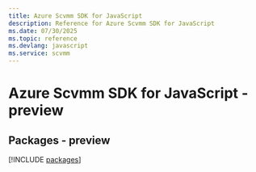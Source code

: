 ```yaml
---
title: Azure Scvmm SDK for JavaScript
description: Reference for Azure Scvmm SDK for JavaScript
ms.date: 07/30/2025
ms.topic: reference
ms.devlang: javascript
ms.service: scvmm
---
```

# Azure Scvmm SDK for JavaScript - preview
## Packages - preview
[!INCLUDE [packages](scvmm-index.md)]